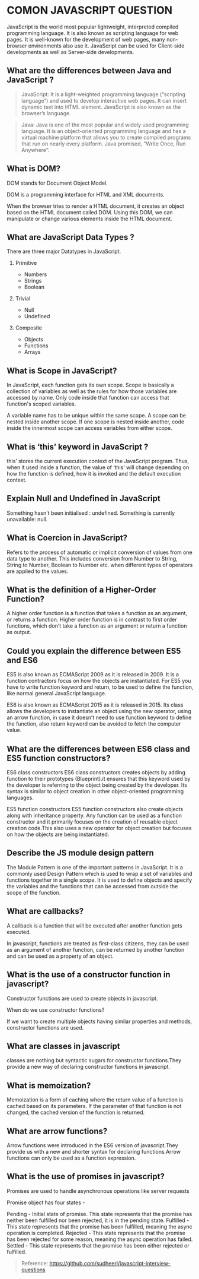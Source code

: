 # COMON JAVASCRIPT QUESTION

JavaScript is the world most popular lightweight, interpreted compiled programming language. It is also known as scripting language for web pages. It is well-known for the development of web pages, many non-browser environments also use it. JavaScript can be used for Client-side developments as well as Server-side developments.

## What are the differences between Java and JavaScript ?

>JavaScript: It is a light-weighted programming language (“scripting language”) and used to develop interactive web pages. It can insert dynamic text into HTML element. JavaScript is also known as the browser’s language.

>Java: Java is one of the most popular and widely used programming language. It is an object-oriented programming language and has a virtual machine platform that allows you to create compiled programs that run on nearly every platform. Java promised, “Write Once, Run Anywhere”.


## What is DOM?

DOM stands for Document Object Model.

DOM is a programming interface for HTML and XML documents.

When the browser tries to render a HTML document, it creates an object based on the HTML document called DOM. Using this DOM, we can manipulate or change various elements inside the HTML document.

## What are JavaScript Data Types ?

There are three major Datatypes in JavaScript.
1. Primitive
    - Numbers
    - Strings
    - Boolean

2. Trivial
    - Null
    - Undefined
3. Composite
    - Objects
    - Functions
    - Arrays


## What is Scope in JavaScript?  

In JavaScript, each function gets its own scope. Scope is basically a collection of variables as well as the rules for how those variables are accessed by name. Only code inside that function can access that function's scoped variables.

A variable name has to be unique within the same scope. A scope can be nested inside another scope. If one scope is nested inside another, code inside the innermost scope can access variables from either scope.


## What is ‘this’ keyword in JavaScript ?

this’ stores the current execution context of the JavaScript program. Thus, when it used inside a function, the value of ‘this’ will change depending on how the function is defined, how it is invoked and the default execution context.

## Explain Null and Undefined in JavaScript  
Something hasn't been initialised : undefined.
Something is currently unavailable: null.

##  What is Coercion in JavaScript?  

Refers to the process of automatic or implicit conversion of values from one data type to another. This includes conversion from Number to String, String to Number, Boolean to Number etc. when different types of operators are applied to the values.


## What is the definition of a Higher-Order Function?
A higher order function is a function that takes a function as an argument, or returns a function. Higher order function is in contrast to first order functions, which don’t take a function as an argument or return a function as output.

## Could you explain the difference between ES5 and ES6  

ES5 is also known as ECMAScript 2009 as it is released in 2009. It is a function contractors focus on how the objects are instantiated. For ES5 you have to write function keyword and return, to be used to define the function, like normal general JavaScript language.

ES6 is also known as ECMAScript 2015 as it is released in 2015. Its class allows the developers to instantiate an object using the new operator, using an arrow function, in case it doesn’t need to use function keyword to define the function, also return keyword can be avoided to fetch the computer value. 

## What are the differences between ES6 class and ES5 function constructors?  
  ES6 class constructors
  ES6 class constructors creates objects by adding function to their prototypes (Blueprint).it ensures that this keyword used by the developer is referring to the object being created by the developer. Its syntax is similar to object creation in other object-oriented programming languages.

ES5 function constructors
ES5 function constructors also create objects along with inheritance property. Any function can be used as a function constructor and it primarily focuses on the creation of reusable object creation code.This also uses a new operator for object creation but focuses on how the objects are being instantiated.

## Describe the JS module design pattern  

The Module Pattern is one of the important patterns in JavaScript. It is a commonly used Design Pattern which is used to wrap a set of variables and functions together in a single scope. It is used to define objects and specify the variables and the functions that can be accessed from outside the scope of the function.

## What are callbacks?
A callback is a function that will be executed after another function gets executed.

In javascript, functions are treated as first-class citizens, they can be used as an argument of another function, can be returned by another function and can be used as a property of an object.


## What is the use of a constructor function in javascript?

Constructor functions are used to create objects in javascript.

When do we use constructor functions?

If we want to create multiple objects having similar properties and methods, constructor functions are used.

## What are classes in javascript
classes are nothing but syntactic sugars for constructor functions.They provide a new way of declaring constructor functions in javascript.

## What is memoization?
Memoization is a form of caching where the return value of a function is cached based on its parameters. If the parameter of that function is not changed, the cached version of the function is returned.

## What are arrow functions?
Arrow functions were introduced in the ES6 version of javascript.They provide us with a new and shorter syntax for declaring functions.Arrow functions can only be used as a function expression.

## What is the use of promises in javascript?
Promises are used to handle asynchronous operations like server requests


Promise object has four states -

Pending - Initial state of promise. This state represents that the promise has neither been fulfilled nor been rejected, it is in the pending state.
Fulfilled - This state represents that the promise has been fulfilled, meaning the async operation is completed.
Rejected - This state represents that the promise has been rejected for some reason, meaning the async operation has failed.
Settled - This state represents that the promise has been either rejected or fulfilled.

>Reference: https://github.com/sudheerj/javascript-interview-questions